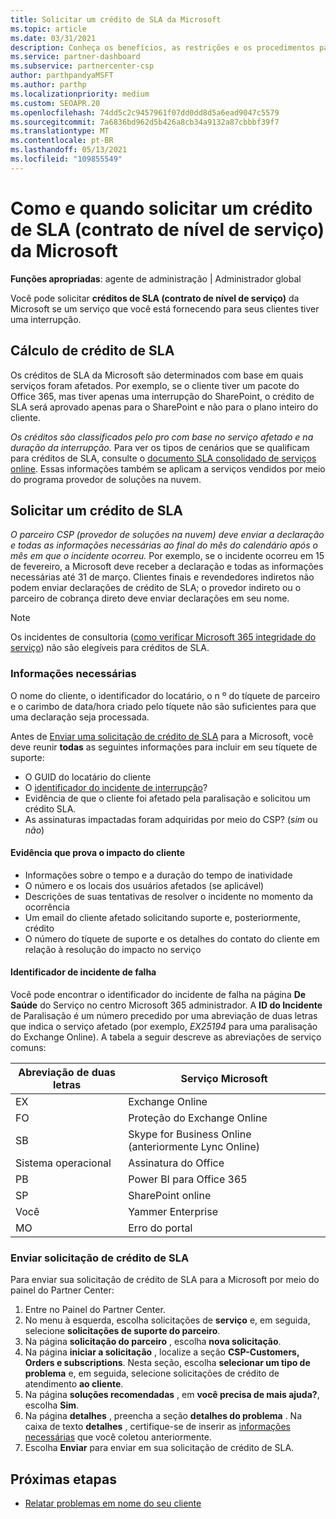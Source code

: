 ```yaml
---
title: Solicitar um crédito de SLA da Microsoft
ms.topic: article
ms.date: 03/31/2021
description: Conheça os benefícios, as restrições e os procedimentos para solicitar um crédito de SLA (contrato de nível de serviço) da Microsoft se seus clientes sofrerem uma interrupção de serviço.
ms.service: partner-dashboard
ms.subservice: partnercenter-csp
author: parthpandyaMSFT
ms.author: parthp
ms.localizationpriority: medium
ms.custom: SEOAPR.20
ms.openlocfilehash: 74dd5c2c9457961f07dd0dd8d5a6ead9047c5579
ms.sourcegitcommit: 7a6836bd962d5b426a8cb34a9132a87cbbbf39f7
ms.translationtype: MT
ms.contentlocale: pt-BR
ms.lasthandoff: 05/13/2021
ms.locfileid: "109855549"
---
```

# <a name="how-and-when-to-request-a-service-level-agreement-sla-credit-from-microsoft"></a>Como e quando solicitar um crédito de SLA (contrato de nível de serviço) da Microsoft

**Funções apropriadas**: agente de administração | Administrador global

Você pode solicitar **créditos de SLA (contrato de nível de serviço)** da Microsoft se um serviço que você está fornecendo para seus clientes tiver uma interrupção.

## <a name="sla-credit-calculation"></a>Cálculo de crédito de SLA

Os créditos de SLA da Microsoft são determinados com base em quais serviços foram afetados. Por exemplo, se o cliente tiver um pacote do Office 365, mas tiver apenas uma interrupção do SharePoint, o crédito de SLA será aprovado apenas para o SharePoint e não para o plano inteiro do cliente.

*Os créditos são classificados pelo pro com base no serviço afetado e na duração da interrupção.* Para ver os tipos de cenários que se qualificam para créditos de SLA, consulte o [documento SLA consolidado de serviços online](http://www.microsoftvolumelicensing.com/DocumentSearch.aspx?Mode=3&DocumentTypeId=37). Essas informações também se aplicam a serviços vendidos por meio do programa provedor de soluções na nuvem.


## <a name="request-an-sla-credit"></a>Solicitar um crédito de SLA

*O parceiro CSP (provedor de soluções na nuvem) deve enviar a declaração e todas as informações necessárias ao final do mês do calendário após o mês em que o incidente ocorreu.* Por exemplo, se o incidente ocorreu em 15 de fevereiro, a Microsoft deve receber a declaração e todas as informações necessárias até 31 de março. Clientes finais e revendedores indiretos não podem enviar declarações de crédito de SLA; o provedor indireto ou o parceiro de cobrança direto deve enviar declarações em seu nome.

>[!NOTE]
>Os incidentes de consultoria ([como verificar Microsoft 365 integridade do serviço](https://docs.microsoft.com/microsoft-365/enterprise/view-service-health?&preserve-view=trueo365-worldwide#incidents-and-advisories)) não são elegíveis para créditos de SLA.

### <a name="required-information"></a>Informações necessárias

O nome do cliente, o identificador do locatário, o n º do tíquete de parceiro e o carimbo de data/hora criado pelo tíquete não são suficientes para que uma declaração seja processada.

Antes de [Enviar uma solicitação de crédito de SLA](#submit-sla-credit-request) para a Microsoft, você deve reunir **todas** as seguintes informações para incluir em seu tíquete de suporte:

- O GUID do locatário do cliente
- O [identificador do incidente de interrupção](#outage-incident-identifier)?
- Evidência de que o cliente foi afetado pela paralisação e solicitou um crédito SLA.
- As assinaturas impactadas foram adquiridas por meio do CSP? (*sim* ou *não*)

#### <a name="evidence-that-proves-customer-impact"></a>Evidência que prova o impacto do cliente

- Informações sobre o tempo e a duração do tempo de inatividade
- O número e os locais dos usuários afetados (se aplicável)
- Descrições de suas tentativas de resolver o incidente no momento da ocorrência
- Um email do cliente afetado solicitando suporte e, posteriormente, crédito
- O número do tíquete de suporte e os detalhes do contato do cliente em relação à resolução do impacto no serviço


#### <a name="outage-incident-identifier"></a>Identificador de incidente de falha

Você pode encontrar o identificador do incidente de falha na página **De Saúde** do Serviço no centro Microsoft 365 administrador. A **ID do Incidente** de Paralisação é um número precedido por uma abreviação de duas letras que indica o serviço afetado (por exemplo, *EX25194* para uma paralisação do Exchange Online). A tabela a seguir descreve as abreviações de serviço comuns:

| Abreviação de duas letras | Serviço Microsoft |
| ----------------------- | ----------------- |
| EX | Exchange Online |
| FO | Proteção do Exchange Online |
| SB | Skype for Business Online (anteriormente Lync Online) |
| Sistema operacional | Assinatura do Office |
| PB | Power BI para Office 365 |
| SP | SharePoint online |
| Você | Yammer Enterprise |
| MO | Erro do portal |

### <a name="submit-sla-credit-request"></a>Enviar solicitação de crédito de SLA

Para enviar sua solicitação de crédito de SLA para a Microsoft por meio do painel do Partner Center:

1. Entre no Painel do Partner Center.
2. No menu à esquerda, escolha solicitações de **serviço** e, em seguida, selecione **solicitações de suporte do parceiro**.
3. Na página **solicitação do parceiro** , escolha **nova solicitação**.
4. Na página **iniciar a solicitação** , localize a seção **CSP-Customers, Orders e subscriptions**. Nesta seção, escolha **selecionar um tipo de problema** e, em seguida, selecione solicitações de crédito de atendimento **ao cliente**.
5. Na página **soluções recomendadas** , em **você precisa de mais ajuda?**, escolha **Sim**.
6. Na página **detalhes** , preencha a seção **detalhes do problema** . Na caixa de texto **detalhes** , certifique-se de inserir as [informações necessárias](#required-information) que você coletou anteriormente.
7. Escolha **Enviar** para enviar em sua solicitação de crédito de SLA.

## <a name="next-steps"></a>Próximas etapas

- [Relatar problemas em nome do seu cliente](report-problems-on-behalf-of-a-customer.md)
